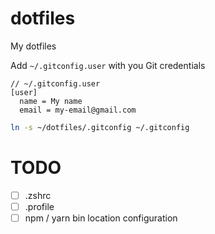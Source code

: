# dotfiles
My dotfiles

Add `~/.gitconfig.user` with you Git credentials

```plaintext
// ~/.gitconfig.user
[user]
  name = My name
  email = my-email@gmail.com
```

```bash
ln -s ~/dotfiles/.gitconfig ~/.gitconfig
```

# TODO

- [ ] .zshrc
- [ ] .profile
- [ ] npm / yarn bin location configuration
